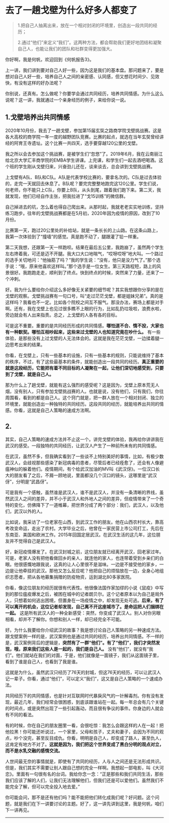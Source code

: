 # 去了一趟戈壁为什么好多人都变了

> 1.把自己人抽离出来，放在一个相对封闭的环境里，创造出一段共同的经历；
>
> 2.通过“他们”来定义“我们”。这两种方法，都会帮助我们更好地团结和凝聚自己人，也能让我们的团队和社群变得更加强大。

你好啊，我是何帆，欢迎回到《何帆报告3》。

上一讲，我们讲到要对自己人好一些，因为这是我们的基本盘。那问题来了，要是想对自己人好一些，培养自己人之间的亲密感、认同感，但又想花时间少、见效快，有没有这样的好办法呢？

你别说，还真有。怎么做呢？你要学会通过共同经历，培养共同情感。为什么这么说呢？这一讲，我就通过一个亲身经历的例子，来给你说一说。

## 1.戈壁培养出共同情感

2020年10月份，我去了一趟戈壁，参加第15届玄奘之路商学院戈壁挑战赛。这是各大高校的商学院一年一度的越野团队竞赛。比赛的起点，就选在当年玄奘曾经讲经的阿育王寺遗址。这个比赛一共四天，选手要穿越120公里的戈壁。

我之所以会去参加这个挑战赛，是被学生们“忽悠”了。2019年6月，我在云南丽江给北京大学汇丰商学院的EMBA学生讲课。上完课，和学生们一起去酒吧喝酒。这个班的学生刚从戈壁归来，兴奋劲儿还在，谈来谈去，总会讲到戈壁挑战赛。

上戈壁有A队、B队和C队。A队是代表学校比赛的，要拿名次的。C队是过去体验的，走完一天就回去休息了。B队呢？要完完整整地跑完这120公里。学生们说，何老师，你不能只上C队，你要上B队，从头到尾，跟着我们跑下来。第二天，我就发现，他们已经自作主张，把我拉进了“戈15训练”的微信群。

自己掉进去的坑，怎么着也得自己爬出来。从那时起，我就老老实实地训练，坚持练习跑步。往年的戈壁挑战赛都是在5月初，2020年因为疫情的原因，改到了10月份。

比赛第一天，跑过20公里处的补给站，就是一条长长的上山路。在这条山路上，我第一次体验到了“撞墙”的感觉。真是跑不动了，腿跟灌了铅一样重。

第二天我想，还跟第一天一样跑呗。结果在最后五公里，我跑崩了，虽然两个学生左右搀着我，可还是迈不开腿。我大口大口地喘气，“哎呀哎呀”地大叫。一个路过的选手关切地问：“他抽筋了吗？”我的学生说：“没有，他只是没力气了。”那个选手说：“哦，原来他喜欢这样叫。”那个选手是一位女生。第三天路程短，路上的风景很好。我跑跑走走，顺利到了终点。快到终点的时候，突然来了力量，还来了一个冲刺。

好。我为什么要给你介绍这么多好像无关紧要的细节呢？其实我想跟你分享的是在戈壁的观察。戈壁挑战赛有一句口号，叫“走过茫茫戈壁，都是姐妹兄弟”。真的是这样吗？我看也不一定。比如各个院校之间互不服气。那没办法，赛场上都是对手啊。还有，我在戈壁上也见过很多瞧不上眼的行为，比如乱扔垃圾啦，浪费水啦，旁边就会有人出来指责。总之，上戈壁的人各有各的目标。

可是这不重要。重要的是共同经历形成的共同情感。**哪怕道不合、情不投，大家也有一种默契。哪怕互相吵起来，这些来过戈壁的人也知道究竟在吵什么。**
有一些体验，是那些没有上过戈壁的人无法体会的。这就是我在茫茫戈壁，一边揉着腿一边思考出来的结果。

你看，在戈壁上，只有一些基本的设施，只有一些基本的规则，只能说维持了基本的秩序，不过，有了这些最基本的条件，就能创造出一段共同的经历。**真正重要的就是这段经历，它能把有着不同目标的人凝聚在一起，让他们深切地感受到，只要到了戈壁，就是自己人。**

那为什么上了趟戈壁，就能有这么强烈的感受呢？这是因为，戈壁上原本荒无人烟，没有别人，只有参加戈壁挑战赛的人。也就是说，没有他们，只有我们，你往周围看，看到的都是自己人。这个窍门就是，把一群人放在一个相对封闭、独立的环境里，就能创造出一种独特的共同经历。这段共同的经历，就能培养出共同的情感。你看，这就是自己人策略的速成方法啊。

## 2.

其实，自己人策略的速成方法并不止这一个。讲完戈壁的体验，我再给你讲讲我在武汉的感受。一段独特的共同经历，让武汉人产生了一种前所未有的共同情感。

在武汉，虽然不多，但我确实看到了一些谈不上特别美好的事情，比如，有极少数武汉人，会歧视那些感染了新冠病毒的患者，尽管后者已经痊愈了，还会有人像避瘟神似的躲着他们。疫情期间，有个给武汉加油的MV叫《武汉伢》。一位汉口长大的朋友看了之后，不屑一顾地说，里面都没几个汉口的镜头，这哪里是“武汉伢”，分明是“武昌伢”。

可是我有一个感触，虽然谁是武汉人，谁不是武汉人，并没有一条清晰的界线，虽然武汉人之间的差异，并不小于武汉人和外地人之间的差异，但疫情带来了一个奇特的变化，仿佛降下了一道帷幕，把世界分成了两个部分：我们，武汉人，以及他们，武汉以外的人。

比如说，我采访了一位老家在山西，到武汉工作的朋友。他在山西农村长大，靠高考改变命运，走出了农村。大学毕业之后，他曾在一家民营上市公司打工，先后在东南亚、美国和欧洲工作。2015年回国定居武汉。在武汉生活的这几年，这位朋友并不觉得自己是武汉人。

好，新冠疫情爆发了。在武汉封城之前，这位朋友就已经离开武汉，回老家过年。可是，老家人没有把他看做回乡的亲人，就连他的家人，也连带着受到乡亲们的白眼。他很感慨地跟我说，这真的让人心里很不是滋味。一边是不接受他的家乡，一边是让他牵挂的武汉。那他又怎么反应呢？他把自己的烦恼放在一边，全身心地组织志愿者，把从各地募集捐赠的防疫物资，运到湖北80多家医院。

你看，像这位朋友的经历就很有代表性。他很像法国作家加缪的小说《鼠疫》中写到的那位瘟疫爆发之后，被困在城中的记者朗贝尔。这个记者原本以为自己是局外人，只想着如何逃出困境，但置身在一场疫情之中，却发现无处可逃。**后来，有了可以离开的机会，这位记者却发现，自己离不开这座城市了。是命运把人们捆绑在一起。** 这是所有武汉人的一种全新感受：突然，你变成了武汉人。别人对你另眼相看，却并不了解你。你想和别人一样，却已经完全不可能。

好。为什么我要给你介绍武汉的故事？我是想讨论自己人策略的另一种速成方法。跟戈壁案例一样的是，武汉案例也是通过共同的经历，培养出共同情感。不一样的是，武汉案例背后的逻辑是，**突然有了一群“他们”。有了“他们”，我们才突然发现，哦，原来我们这些人是一起的，我们是自己人。** 没有“他们”，就没有“我们”。他们就站在我们的对面，于是，他们就像是一面镜子，我们从这面镜子里，看到了谁是自己人，也看到了我是谁。

这就是为什么，虽然武汉只经历了76天的封城，但这76天的经历，可以让武汉人记一辈子。你看，通过“他们”，可以定义“我们”，这又是自己人策略的一个速成办法。

共同经历下的共同情感，也是针对互联网时代暴戾风气的一针解毒剂。你有没有发现，最近几年，我们经常会很困惑，到底该跟谁站在一起。每一年总会有几个关键的时间点，或是突然出现了一些引起轰动，而且很有争议的事件。你身边的人就会有不同的看法。

有的时候，你在自己的朋友圈里一看，会很吃惊：我怎么会跟这样的人在一起！把他拉黑！你可能还听说过，一个家里，父母和孩子，丈夫和妻子，会因为不同的观点，吵个没完，甚至反目成仇。你看，明明是自己人，却变成了路人，甚至仇人，这肯定有地方不对了。**这就是因为，我们把这个世界变成了黑白分明的观点对立，而不是水乳交融的感情交流。**

人世间最无奈的事情就是，即使有了共同的经历，人与人之间还是无法形成共识。但是，我们其实不需要让别人跟自己想的完全一样啊。我想起一部电影，叫《大河恋》。里面有一句很有名的台词。我给你念一念：“正是那些和我们共同生活，那些我们应该了解的人们，让我们无法理解他们，但我们还是可以爱他们。虽然我们不能完全了解，但可以完全投入地去爱。”

你可能会问，那不是还有他们吗？能不能把他们转化成我们呢？好问题。这个问题，就是我们在下一讲要讨论的主题。好了，这一讲先讲到这里，我是何帆，咱们下一讲再见。

---
